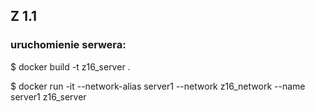 ## Z 1.1
### uruchomienie serwera:

$ docker build -t z16_server .

$ docker run -it --network-alias server1 --network z16_network --name server1 z16_server
